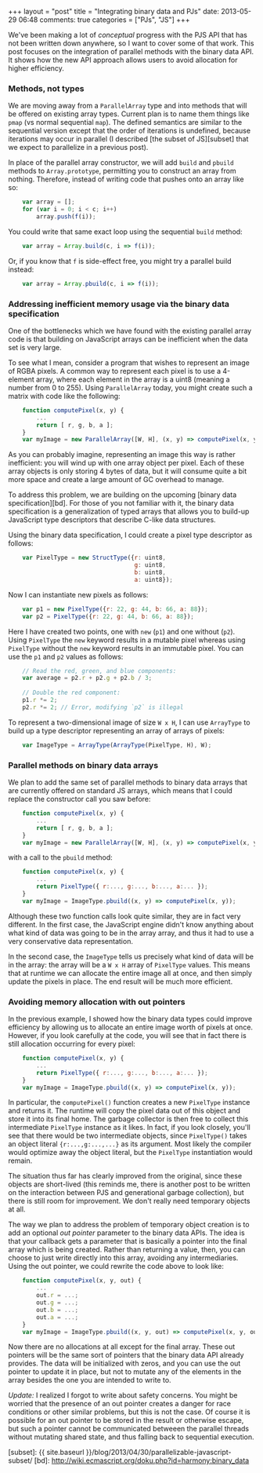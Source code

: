 +++
layout = "post"
title = "Integrating binary data and PJs"
date: 2013-05-29 06:48
comments: true
categories = ["PJs", "JS"]
+++

We've been making a lot of *conceptual* progress with the PJS API that
has not been written down anywhere, so I want to cover some of that
work. This post focuses on the integration of parallel methods with
the binary data API. It shows how the new API approach allows users to
avoid allocation for higher efficiency.

<!-- more -->

### Methods, not types

We are moving away from a `ParallelArray` type and into methods that
will be offered on existing array types. Current plan is to name them
things like `pmap` (vs normal sequential `map`). The defined semantics
are similar to the sequential version except that the order of
iterations is undefined, because iterations may occur in parallel (I
described [the subset of JS][subset] that we expect to parallelize in
a previous post).

In place of the parallel array constructor, we will add `build` and
`pbuild` methods to `Array.prototype`, permitting you to construct
an array from nothing. Therefore, instead of writing code that pushes
onto an array like so:

```js
    var array = [];
    for (var i = 0; i < c; i++)
        array.push(f(i));
```        
        
You could write that same exact loop using the sequential `build`
method:

```js
    var array = Array.build(c, i => f(i));
```

Or, if you know that `f` is side-effect free, you might try a parallel
build instead:

```js
    var array = Array.pbuild(c, i => f(i));
```

### Addressing inefficient memory usage via the binary data specification

One of the bottlenecks which we have found with the existing parallel
array code is that building on JavaScript arrays can be inefficient
when the data set is very large.

To see what I mean, consider a program that wishes to represent an
image of RGBA pixels. A common way to represent each pixel is to use a
4-element array, where each element in the array is a uint8 (meaning a
number from 0 to 255). Using `ParallelArray` today, you might create
such a matrix with code like the following:

```js
    function computePixel(x, y) {
        ...
        return [ r, g, b, a ];
    }
    var myImage = new ParallelArray([W, H], (x, y) => computePixel(x, y));
```

As you can probably imagine, representing an image this way is rather
inefficient: you will wind up with one array object per pixel. Each of
these array objects is only storing 4 bytes of data, but it will
consume quite a bit more space and create a large amount of GC
overhead to manage.

To address this problem, we are building on the upcoming
[binary data specification][bd]. For those of you not familiar with
it, the binary data specification is a generalization of typed arrays
that allows you to build-up JavaScript type descriptors that describe
C-like data structures.

Using the binary data specification, I could create a pixel type descriptor
as follows:

```js
    var PixelType = new StructType({r: uint8,
                                    g: uint8,
                                    b: uint8,
                                    a: uint8});
```

Now I can instantiate new pixels as follows:

```js
    var p1 = new PixelType({r: 22, g: 44, b: 66, a: 88});
    var p2 = PixelType({r: 22, g: 44, b: 66, a: 88});
```

Here I have created two points, one with `new` (`p1`) and one without
(`p2`).  Using `PixelType` the `new` keyword results in a mutable
pixel whereas using `PixelType` without the `new` keyword results in
an immutable pixel. You can use the `p1` and `p2` values as follows:

```js
    // Read the red, green, and blue components:
    var average = p2.r + p2.g + p2.b / 3;
    
    // Double the red component:
    p1.r *= 2;
    p2.r *= 2; // Error, modifying `p2` is illegal
```

To represent a two-dimensional image of size `W x H`, I can use
`ArrayType` to build up a type descriptor representing an array of
arrays of pixels:

```js
    var ImageType = ArrayType(ArrayType(PixelType, H), W);
```

### Parallel methods on binary data arrays

We plan to add the same set of parallel methods to binary data arrays
that are currently offered on standard JS arrays, which means
that I could replace the constructor call you saw before:

```js
    function computePixel(x, y) {
        ...
        return [ r, g, b, a ];
    }
    var myImage = new ParallelArray([W, H], (x, y) => computePixel(x, y));
```
    
with a call to the `pbuild` method:

```js
    function computePixel(x, y) {
        ...
        return PixelType({ r:..., g:..., b:..., a:... });
    }
    var myImage = ImageType.pbuild((x, y) => computePixel(x, y));
```

Although these two function calls look quite similar, they are in fact
very different. In the first case, the JavaScript engine didn't know
anything about what kind of data was going to be in the array array,
and thus it had to use a very conservative data representation.

In the second case, the `ImageType` tells us precisely what kind of
data will be in the array: the array will be a `W x H` array of
`PixelType` values. This means that at runtime we can allocate the
entire image all at once, and then simply update the pixels in place.
The end result will be much more efficient.

### Avoiding memory allocation with out pointers

In the previous example, I showed how the binary data types could
improve efficiency by allowing us to allocate an entire image worth of
pixels at once. However, if you look carefully at the code, you will
see that in fact there is still allocation occurring for every pixel:

```js
    function computePixel(x, y) {
        ...
        return PixelType({ r:..., g:..., b:..., a:... });
    }
    var myImage = ImageType.pbuild((x, y) => computePixel(x, y));
```

In particular, the `computePixel()` function creates a new `PixelType`
instance and returns it. The runtime will copy the pixel data out of
this object and store it into its final home. The garbage collector is
then free to collect this intermediate `PixelType` instance as it
likes. In fact, if you look closely, you'll see that there would be
two intermediate objects, since `PixelType()` takes an object literal
`{r:...,g:...,...}` as its argument. Most likely the compiler would
optimize away the object literal, but the `PixelType` instantiation
would remain.

The situation thus far has clearly improved from the original, since
these objects are short-lived (this reminds me, there is another post
to be written on the interaction between PJS and generational garbage
collection), but there is still room for improvement. We don't really
need temporary objects at all.

The way we plan to address the problem of temporary object creation is
to add an optional *out pointer* parameter to the binary data APIs.
The idea is that your callback gets a parameter that is basically a
pointer into the final array which is being created. Rather than
returning a value, then, you can choose to just write directly into
this array, avoiding any intermediaries. Using the out pointer,
we could rewrite the code above to look like:

```js
    function computePixel(x, y, out) {
        ...
        out.r = ...;
        out.g = ...;
        out.b = ...;
        out.a = ...;
    }
    var myImage = ImageType.pbuild((x, y, out) => computePixel(x, y, out));
```

Now there are no allocations at all except for the final array. These
out pointers will be the same sort of pointers that the binary data
API already provides. The data will be initialized with zeros, and you
can use the out pointer to update it in place, but not to mutate any
of the elements in the array besides the one you are intended to write
to.

*Update:* I realized I forgot to write about safety concerns. You
might be worried that the presence of an out pointer creates a danger
for race conditions or other similar problems, but this is not the
case. Of course it is possible for an out pointer to be stored in the
result or otherwise escape, but such a pointer cannot be communicated
betweeen the parallel threads without mutating shared state, and thus
falling back to sequential execution.

[subset]: {{ site.baseurl }}/blog/2013/04/30/parallelizable-javascript-subset/
[bd]: http://wiki.ecmascript.org/doku.php?id=harmony:binary_data
